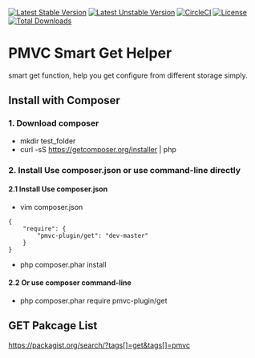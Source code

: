 [![Latest Stable Version](https://poser.pugx.org/pmvc-plugin/get/v/stable)](https://packagist.org/packages/pmvc-plugin/get) 
[![Latest Unstable Version](https://poser.pugx.org/pmvc-plugin/get/v/unstable)](https://packagist.org/packages/pmvc-plugin/get) 
[![CircleCI](https://circleci.com/gh/pmvc-plugin/get/tree/master.svg?style=svg)](https://circleci.com/gh/pmvc-plugin/get/tree/master)
[![License](https://poser.pugx.org/pmvc-plugin/get/license)](https://packagist.org/packages/pmvc-plugin/get)
[![Total Downloads](https://poser.pugx.org/pmvc-plugin/get/downloads)](https://packagist.org/packages/pmvc-plugin/get) 

PMVC Smart Get Helper 
===============
smart get function, help you get configure from different storage simply.

## Install with Composer
### 1. Download composer
   * mkdir test_folder
   * curl -sS https://getcomposer.org/installer | php

### 2. Install Use composer.json or use command-line directly
#### 2.1 Install Use composer.json
   * vim composer.json
```
{
    "require": {
        "pmvc-plugin/get": "dev-master"
    }
}
```
   * php composer.phar install

#### 2.2 Or use composer command-line
   * php composer.phar require pmvc-plugin/get

## GET Pakcage List
https://packagist.org/search/?tags[]=get&tags[]=pmvc
